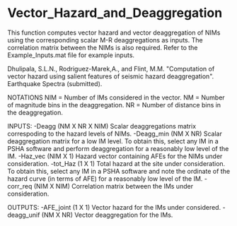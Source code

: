 # Vector_Hazard_and_Deaggregation

This function computes vector hazard and vector deaggregation of NIMs 
using the corresponding scalar M-R deaggregations as inputs. The correlation
matrix between the NIMs is also required. Refer to the Example_Inputs.mat
file for example inputs.

Dhulipala, S.L.N., Rodriguez-Marek,A., and Flint, M.M. "Computation of
vector hazard using salient features of seismic hazard deaggregation".
Earthquake Spectra (submitted).

NOTATIONS
NIM = Number of IMs considered in the vector.
NM = Number of magnitude bins in the deaggregation.
NR = Number of distance bins in the deaggregation.


INPUTS:
-Deagg         (NM X NR X NIM)    Scalar deaggregations matrix correspoding
to the hazard levels of NIMs.
-Deagg_min     (NM X NR)          Scalar deaggregation matrix for a low IM
level. To obtain this, select any IM in a PSHA software and perform
deaggregation for a reasonably low level of the IM.
-Haz_vec       (NIM X 1)         Hazard vector containing AFEs for the NIMs
under consideration.
-tot_Haz       (1 X 1)           Total hazard at the site under
consideration. To obtain this, select any IM in a PSHA software and note
the ordinate of the hazard curve (in terms of AFE) for a reasonably low 
level of the IM.
-corr_req      (NIM X NIM)       Correlation matrix between the IMs under
consideration.

OUTPUTS:
-AFE_joint     (1 X 1)           Vector hazard for the IMs under considered.
-deagg_unif    (NM X NR)         Vector deaggregation for the IMs.
